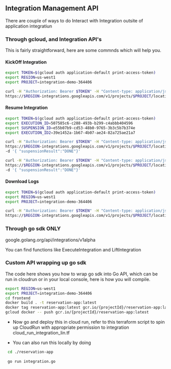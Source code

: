 <!-- Output copied to clipboard! -->

<!-- Yay, no errors, warnings, or alerts! -->

<h2>Integration Management API</h2>

There are couple of ways to do Interact with Integration outsite of application integratiun

<h3> Through gcloud, and Integration API's </h3>

This is fairly straightforward, here are some commnds which will help you.

<h4>KickOff Integration</h4>

```sh
export TOKEN=$(gcloud auth application-default print-access-token)
export REGION=us-west1
export PROJECT=integration-demo-364406

curl -H "Authorization: Bearer $TOKEN" -H "Content-type: application/json" -X POST \
https://$REGION-integrations.googleapis.com/v1/projects/$PROJECT/locations/$REGION/integrations/reservation-demo`:execute`
```

<h4>Resume Integration</h4>

```sh
export TOKEN=$(gcloud auth application-default print-access-token)
export EXECUTION_ID=507585c6-c288-493b-b299-c4abbb404596
export SUSPENSION_ID=e55b07b9-cd53-48b0-9765-3b3c5b7b374e
export EXECUTION_ID2=39e1452a-1b67-4b07-ae24-82a725ae21a7

curl -H "Authorization: Bearer $TOKEN" -H "Content-type: application/json" -X POST \
https://$REGION-integrations.googleapis.com/v1/projects/$PROJECT/locations/$REGION/integrations/reservation-demo/executions/$EXECUTION_ID/suspensions/$SUSPENSION_ID:lift \
-d '{ "suspensionResult":"DONE"}'

curl -H "Authorization: Bearer $TOKEN" -H "Content-type: application/json" -X POST \
https://$REGION-integrations.googleapis.com/v1/projects/$PROJECT/locations/$REGION/integrations/reservation-demo/executions/$EXECUTION_ID2/suspensions/-:lift \
-d '{ "suspensionResult":"DONE"}'
```

<h4>Download Logs</h4>

```sh
export TOKEN=$(gcloud auth application-default print-access-token)
export REGION=us-west1
export PROJECT=integration-demo-364406

curl -H "Authorization: Bearer $TOKEN" -H "Content-type: application/json" \
https://$REGION-integrations.googleapis.com/v1/projects/$PROJECT/locations/$REGION/integrations/reservation-demo/executions/cba2de38-4d3c-41ed-800f-9e16da017ef7
```

<h3> Through go sdk ONLY</h3>

google.golang.org/api/integrations/v1alpha

You can find functions like ExecuteIntegration and LiftIntegration

<h3> Custom API wrapping up go sdk </h3>
The code here shows you how to wrap go sdk into Go API, which can be run in cloudrun or in your local console, here is how you will compile.

```sh
export REGION=us-west1
export PROJECT=integration-demo-364406
cd frontend
docker build . -t reservation-app:latest 
docker tag reservation-app:latest gcr.io/{projectId}/reservation-app:latest
gcloud docker -- push gcr.io/{projectId}/reservation-app:latest 
```


* Now go and deploy this in cloud run, refer to this terraform script to spin up CloudRun with appropriate permission to integration </br>
      cloud_run_integration_lin.tf
      
* You can also run this locally by doing 

```sh
 cd ./reservation-app
 
 go run integration.go
```

